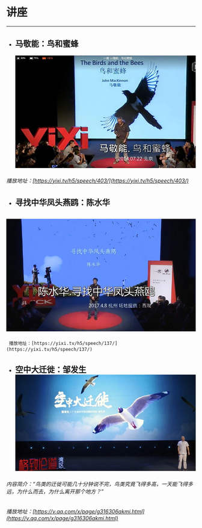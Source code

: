 # 讲座

---

* ## 马敬能：鸟和蜜蜂

  ![](/assets/鸟和蜜蜂.jpg)

###### 播放地址：[https://yixi.tv/h5/speech/403/](https://yixi.tv/h5/speech/403/)

* ## 寻找中华凤头燕鸥：陈水华

##    ![](/assets/寻找中华凤头燕鸥.jpg)

     播放地址：[https://yixi.tv/h5/speech/137/](https://yixi.tv/h5/speech/137/)

* ## 空中大迁徙：邹发生![](/assets/空中大迁徙.jpg)

###### 内容简介：“鸟类的迁徙可能几十分钟说不完，鸟类究竟飞得多高，一天能飞得多远，为什么而去，为什么离开那个地方？”

###### 播放地址：[https://v.qq.com/x/page/g316306akmi.html](https://v.qq.com/x/page/g316306akmi.html)




